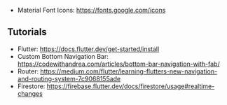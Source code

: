 - Material Font Icons:
  https://fonts.google.com/icons
  
  
## Tutorials
- Flutter:
  https://docs.flutter.dev/get-started/install
- Custom Bottom Navigation Bar:
  https://codewithandrea.com/articles/bottom-bar-navigation-with-fab/
- Router:
  https://medium.com/flutter/learning-flutters-new-navigation-and-routing-system-7c9068155ade
- Firestore:
  https://firebase.flutter.dev/docs/firestore/usage#realtime-changes